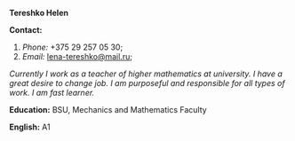 **Tereshko Helen**

**Contact:**
  1. *Phone:* +375 29 257 05 30;
  2. *Email:* lena-tereshko@mail.ru;
  
*Currently I work as a teacher of higher mathematics at university. I have a great desire to change job. I am purposeful and responsible for all types of work. I am fast learner.*

**Education:** BSU, Mechanics and Mathematics Faculty

**English:** A1
